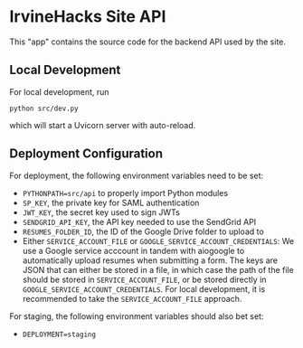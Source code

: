 # IrvineHacks Site API

This "app" contains the source code for the backend API used by the site.

## Local Development

For local development, run

```shell
python src/dev.py
```

which will start a Uvicorn server with auto-reload.

## Deployment Configuration

For deployment, the following environment variables need to be set:

-   `PYTHONPATH=src/api` to properly import Python modules
-   `SP_KEY`, the private key for SAML authentication
-   `JWT_KEY`, the secret key used to sign JWTs
-   `SENDGRID_API_KEY`, the API key needed to use the SendGrid API
-   `RESUMES_FOLDER_ID`, the ID of the Google Drive folder to upload to
-   Either `SERVICE_ACCOUNT_FILE` or `GOOGLE_SERVICE_ACCOUNT_CREDENTIALS`: We use a Google service acccount in tandem with aiogoogle to automatically upload resumes when submitting a form. The keys are JSON that can either be stored in a file, in which case the path of the file should be stored in `SERVICE_ACCOUNT_FILE`, or be stored directly in `GOOGLE_SERVICE_ACCOUNT_CREDENTIALS`. For local development, it is recommended to take the `SERVICE_ACCOUNT_FILE` approach.

For staging, the following environment variables should also bet set:

-   `DEPLOYMENT=staging`

